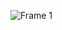 ![Frame 1](https://user-images.githubusercontent.com/8556569/187024196-f7bbd02b-5415-4d33-abc3-339994206f3a.svg)
